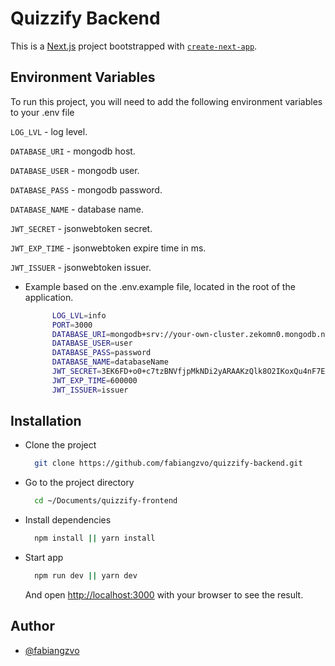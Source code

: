# Quizzify Backend

This is a [Next.js](https://nextjs.org/) project bootstrapped with [`create-next-app`](https://github.com/vercel/next.js/tree/canary/packages/create-next-app).

## Environment Variables

To run this project, you will need to add the following environment variables to your .env file

`LOG_LVL` - log level.

`DATABASE_URI` - mongodb host.

`DATABASE_USER` - mongodb user.

`DATABASE_PASS` - mongodb password.

`DATABASE_NAME` - database name.

`JWT_SECRET` - jsonwebtoken secret.

`JWT_EXP_TIME` - jsonwebtoken expire time in ms.

`JWT_ISSUER` - jsonwebtoken issuer.

- Example based on the .env.example file, located in the root of the application.

  ```bash
        LOG_LVL=info
        PORT=3000
        DATABASE_URI=mongodb+srv://your-own-cluster.zekomn0.mongodb.net
        DATABASE_USER=user
        DATABASE_PASS=password
        DATABASE_NAME=databaseName
        JWT_SECRET=3EK6FD+o0+c7tzBNVfjpMkNDi2yARAAKzQlk8O2IKoxQu4nF7EdAh8s3TwpDasdfT6R
        JWT_EXP_TIME=600000
        JWT_ISSUER=issuer
  ```

## Installation

- Clone the project

  ```bash
    git clone https://github.com/fabiangzvo/quizzify-backend.git
  ```

- Go to the project directory

  ```bash
    cd ~/Documents/quizzify-frontend
  ```

- Install dependencies

  ```bash
    npm install || yarn install
  ```

- Start app

  ```bash
    npm run dev || yarn dev
  ```

  And open [http://localhost:3000](http://localhost:3000) with your browser to see the result.

## Author

- [@fabiangzvo](https://www.github.com/fabiangzvo)
